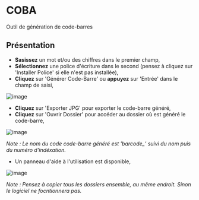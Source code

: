 # COBA
Outil de génération de code-barres

## Présentation
- **Sasissez** un mot et/ou des chiffres dans le premier champ,
- **Sélectionnez** une police d'écriture dans le second (pensez à cliquez sur 'Installer Police' si elle n'est pas installée),
- **Cliquez** sur 'Générer Code-Barre' ou **appuyez** sur 'Entrée' dans le champ de saisi,

![image](https://github.com/BenjaminLeq/COBA/assets/85110287/469dbd07-df55-4abe-9b91-152db715bf78)

- **Cliquez** sur 'Exporter JPG' pour exporter le code-barre généré,
- **Cliquez** sur 'Ouvrir Dossier' pour accéder au dossier où est généré le code-barre,

![image](https://github.com/BenjaminLeq/COBA/assets/85110287/0f6d3852-7657-4657-9f8b-bcbc2f1d957a)

*Note : Le nom du code code-barre généré est 'barcode_' suivi du nom puis du numéro d'indéxation.*

- Un panneau d'aide à l'utilisation est disponible,

![image](https://github.com/BenjaminLeq/COBA/assets/85110287/4bfce898-5cc2-49c7-a559-d939c2c09772)

*Note : Pensez à copier tous les dossiers ensemble, au même endroit. Sinon le logiciel ne focntionnera pas.*
